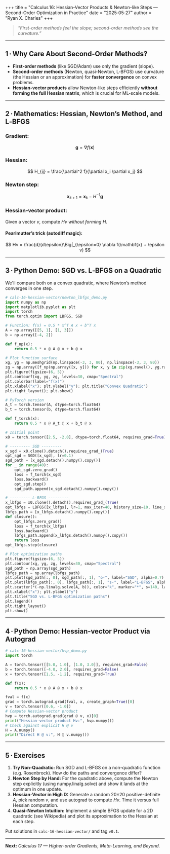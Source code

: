 +++
title = "Calculus 16: Hessian-Vector Products & Newton-like Steps — Second-Order Optimization in Practice"
date = "2025‑05‑27"
author = "Ryan X. Charles"
+++

> _“First-order methods feel the slope; second-order methods see the
> curvature.”_

---

## 1 · Why Care About Second-Order Methods?

- **First-order methods** (like SGD/Adam) use only the gradient (slope).
- **Second-order methods** (Newton, quasi-Newton, L‑BFGS) use curvature (the
  Hessian or an approximation) for **faster convergence** on convex problems.
- **Hessian-vector products** allow Newton-like steps efficiently **without
  forming the full Hessian matrix**, which is crucial for ML-scale models.

---

## 2 · Mathematics: Hessian, Newton’s Method, and L‑BFGS

### **Gradient:**

$$
\mathbf{g} = \nabla f(\mathbf{x})
$$

### **Hessian:**

$$
H_{ij} = \frac{\partial^2 f}{\partial x_i \partial x_j}
$$

### **Newton step:**

$$
\mathbf{x}_{k+1} = \mathbf{x}_k - H^{-1} \mathbf{g}
$$

### **Hessian-vector product:**

Given a vector $v$, compute $Hv$ _without forming $H$_.

#### **Pearlmutter’s trick (autodiff magic):**

$$
Hv = \frac{d}{d\epsilon}\Big|_{\epsilon=0} \nabla f(\mathbf{x} + \epsilon v)
$$

---

## 3 · Python Demo: SGD vs. L‑BFGS on a Quadratic

We'll compare both on a convex quadratic, where Newton’s method converges in one
step.

```python
# calc-16-hessian-vector/newton_lbfgs_demo.py
import numpy as np
import matplotlib.pyplot as plt
import torch
from torch.optim import LBFGS, SGD

# Function: f(x) = 0.5 * x^T A x + b^T x
A = np.array([[5, 1], [1, 3]])
b = np.array([-4, 2])

def f_np(x):
    return 0.5 * x @ A @ x + b @ x

# Plot function surface
xg, yg = np.meshgrid(np.linspace(-3, 3, 80), np.linspace(-3, 3, 80))
zg = np.array([f_np(np.array([x, y])) for x, y in zip(xg.ravel(), yg.ravel())]).reshape(xg.shape)
plt.figure(figsize=(6, 5))
plt.contourf(xg, yg, zg, levels=30, cmap="Spectral")
plt.colorbar(label="f(x)")
plt.xlabel("x"); plt.ylabel("y"); plt.title("Convex Quadratic")
plt.tight_layout(); plt.show()

# PyTorch version
A_t = torch.tensor(A, dtype=torch.float64)
b_t = torch.tensor(b, dtype=torch.float64)

def f_torch(x):
    return 0.5 * x @ A_t @ x + b_t @ x

# Initial point
x0 = torch.tensor([2.5, -2.0], dtype=torch.float64, requires_grad=True)

# --------- SGD ---------
x_sgd = x0.clone().detach().requires_grad_(True)
opt_sgd = SGD([x_sgd], lr=0.1)
sgd_path = [x_sgd.detach().numpy().copy()]
for _ in range(40):
    opt_sgd.zero_grad()
    loss = f_torch(x_sgd)
    loss.backward()
    opt_sgd.step()
    sgd_path.append(x_sgd.detach().numpy().copy())

# --------- L‑BFGS ---------
x_lbfgs = x0.clone().detach().requires_grad_(True)
opt_lbfgs = LBFGS([x_lbfgs], lr=1, max_iter=40, history_size=10, line_search_fn="strong_wolfe")
lbfgs_path = [x_lbfgs.detach().numpy().copy()]
def closure():
    opt_lbfgs.zero_grad()
    loss = f_torch(x_lbfgs)
    loss.backward()
    lbfgs_path.append(x_lbfgs.detach().numpy().copy())
    return loss
opt_lbfgs.step(closure)

# Plot optimization paths
plt.figure(figsize=(6, 5))
plt.contour(xg, yg, zg, levels=30, cmap="Spectral")
sgd_path = np.array(sgd_path)
lbfgs_path = np.array(lbfgs_path)
plt.plot(sgd_path[:, 0], sgd_path[:, 1], "o-", label="SGD", alpha=0.7)
plt.plot(lbfgs_path[:, 0], lbfgs_path[:, 1], "s-", label="L‑BFGS", alpha=0.7)
plt.scatter(*(-np.linalg.solve(A, b)), color="k", marker="*", s=140, label="Optimum")
plt.xlabel("x"); plt.ylabel("y")
plt.title("SGD vs. L‑BFGS optimization paths")
plt.legend()
plt.tight_layout()
plt.show()
```

---

## 4 · Python Demo: Hessian-vector Product via Autograd

```python
# calc-16-hessian-vector/hvp_demo.py
import torch

A = torch.tensor([[5.0, 1.0], [1.0, 3.0]], requires_grad=False)
b = torch.tensor([-4.0, 2.0], requires_grad=False)
x = torch.tensor([1.5, -1.2], requires_grad=True)

def f(x):
    return 0.5 * x @ A @ x + b @ x

fval = f(x)
grad = torch.autograd.grad(fval, x, create_graph=True)[0]
v = torch.tensor([0.6, -1.0])
# Compute Hessian-vector product
hvp = torch.autograd.grad(grad @ v, x)[0]
print("Hessian-vector product Hv:", hvp.numpy())
# Check against explicit H @ v
H = A.numpy()
print("Direct H @ v:", H @ v.numpy())
```

---

## 5 · Exercises

1. **Try Non-Quadratic:** Run SGD and L‑BFGS on a non-quadratic function (e.g.
   Rosenbrock). How do the paths and convergence differ?
2. **Newton Step by Hand:** For the quadratic above, compute the Newton step
   explicitly (using numpy.linalg.solve) and show it lands at the optimum in one
   update.
3. **Hessian-Vector in High D:** Generate a random 20×20 positive-definite $A$,
   pick random $v$, and use autograd to compute $Hv$. Time it versus full
   Hessian computation.
4. **Quasi-Newton Intuition:** Implement a simple BFGS update for a 2D quadratic
   (see Wikipedia) and plot its approximation to the Hessian at each step.

Put solutions in `calc-16-hessian-vector/` and tag `v0.1`.

---

**Next:** _Calculus 17 — Higher-order Gradients, Meta-Learning, and Beyond._
